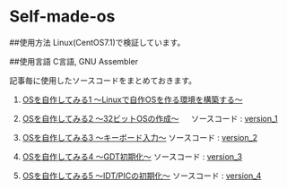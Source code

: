 # Self-made-os

##使用方法
Linux(CentOS7.1)で検証しています。

##使用言語
C言語, GNU Assembler

記事毎に使用したソースコードをまとめておきます。
1. [OSを自作してみる1 ～Linuxで自作OSを作る環境を構築する～](http://shadows.dip.jp/?p=118)


2. [OSを自作してみる2 ～32ビットOSの作成～](http://shadows.dip.jp/?p=126)
　 ソースコード : [version_1](/version_1)

3. [OSを自作してみる3 ～キーボード入力～](http://shadows.dip.jp/?p=235)
   ソースコード : [version_2](/version_2)

4. [OSを自作してみる4 ～GDT初期化～](http://shadows.dip.jp/?p=337)
   ソースコード : [version_3](/version_3)

5. [OSを自作してみる5 ～IDT/PICの初期化～](http://shadows.dip.jp/?p=415)
   ソースコード : [version_4](/version_4)